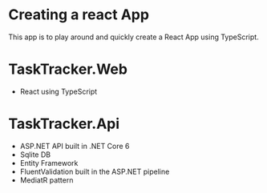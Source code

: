 # Creating a react App
This app is to play around and quickly create a React App using TypeScript.

# TaskTracker.Web
- React using TypeScript

# TaskTracker.Api
- ASP.NET API built in .NET Core 6
- Sqlite DB
- Entity Framework
- FluentValidation built in the ASP.NET pipeline
- MediatR pattern